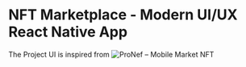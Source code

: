 # NFT Marketplace - Modern UI/UX React Native App
<!-- ![NFT Marketplace](https://i.ibb.co/X5kYdvB/image.png) -->

The Project UI is inspired from ![ProNef – Mobile Market NFT](https://dribbble.com/shots/17067745-ProNef-Mobile-Market-NFT)